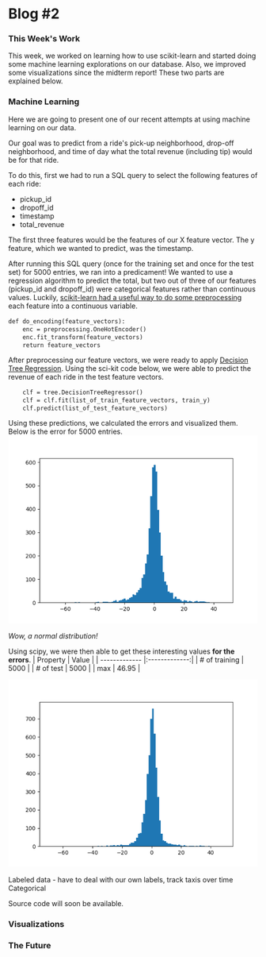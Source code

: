 # Blog #2

### This Week's Work
This week, we worked on learning how to use scikit-learn and started doing some machine learning explorations on our database. Also, we improved some visualizations since the midterm report! These two parts are explained below.

### Machine Learning
Here we are going to present one of our recent attempts at using machine learning on our data.

Our goal was to predict from a ride's pick-up neighborhood, drop-off neighborhood, and time of day what the total revenue (including tip) would be for that ride.

To do this, first we had to run a SQL query to select the following features of each ride:
- pickup_id
- dropoff_id
- timestamp
- total_revenue

The first three features would be the features of our X feature vector. The y feature, which we wanted to predict, was the timestamp.

After running this SQL query (once for the training set and once for the test set) for 5000 entries, we ran into a predicament! We wanted to use a regression algorithm to predict the total, but two out of three of our features (pickup_id and dropoff_id) were categorical features rather than continuous values. Luckily, [scikit-learn had a useful way to do some preprocessing](http://scikit-learn.org/stable/modules/preprocessing.html#encoding-categorical-features) each feature into a continuous variable.

```
def do_encoding(feature_vectors):
    enc = preprocessing.OneHotEncoder()
    enc.fit_transform(feature_vectors)
    return feature_vectors
```

After preprocessing our feature vectors, we were ready to apply [Decision Tree Regression](http://scikit-learn.org/stable/auto_examples/tree/plot_tree_regression.html#sphx-glr-auto-examples-tree-plot-tree-regression-py). Using the sci-kit code below, we were able to predict the revenue of each ride in the test feature vectors. 
```
    clf = tree.DecisionTreeRegressor()
    clf = clf.fit(list_of_train_feature_vectors, train_y)
    clf.predict(list_of_test_feature_vectors)
```
Using these predictions, we calculated the errors and visualized them. Below is the error for 5000 entries.
![Image of 5k training](https://github.com/nchoi/NewYorkTaxis/blob/master/imgs/5000_training_5000_test.png?raw=true)

*Wow, a normal distribution!*

Using scipy, we were then able to get these interesting values **for the errors**.
| Property      | Value         |
| ------------- |:-------------:|
| # of training | 5000          |
| # of test     | 5000          |
| max           | 46.95         |

![Image of 100k training](https://github.com/nchoi/NewYorkTaxis/blob/master/imgs/100k_training_same_5000_test.png?raw=true)

Labeled data - have to deal with our own labels, track taxis over time
Categorical


Source code will soon be available.

### Visualizations

### The Future



